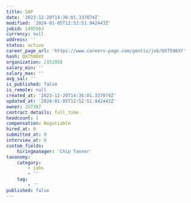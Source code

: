 ```yaml
---
title: SAP
date: '2023-12-20T14:36:01.337874Z'
modified: '2024-01-05T12:52:51.942443Z'
jobid: 1495563
currency: null
address: ''
status: active
career_page_url: 'https://www.careers-page.com/gentis/job/QX7598XY'
hash: QX7598XY
organization: 2152958
salary_min: ''
salary_max: ''
avg_sal: ''
is_published: false
is_remote: null
created_at: '2023-12-20T14:36:01.337874Z'
updated_at: '2024-01-05T12:52:51.942443Z'
owner: 257387
contract_details: full_time
headcount: 1
compensation: Negotiable
hired_at: 0
submitted_at: 0
interview_at: 0
custom_fields:
    hiringmanager: 'Chip Tanner'
taxonomy:
    category:
        - jobs
        - ''
    tag:
        - ''
published: false
---
```


